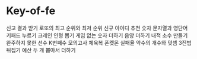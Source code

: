 # Key-of-fe

신고 결과 받기
로또의 최고 순위와 최저 순위
신규 아이디 추천
숫자 문자열과 영단어
키패드 누르기
크레인 인형 뽑기 게임
없는 숫자 더하기
음양 더하기
내적
소수 만들기
완주하지 못한 선수
K번째수
모의고사
체육복
폰켓몬
실패율
약수의 개수와 덧셈
3진법 뒤집기
예산
두 개 뽑아서 더하기
